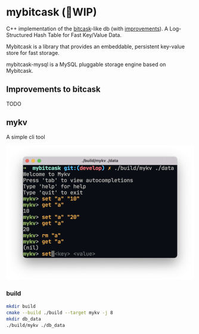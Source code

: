 # mybitcask (🚧WIP)


C++ implementation of the [bitcask](https://github.com/basho/bitcask/blob/develop-3.0/doc/bitcask-intro.pdf)-like db (with [improvements](https://github.com/mydblab/mybitcask#improvements-to-bitcask)).  A Log-Structured Hash Table for Fast Key/Value Data.


Mybitcask is a library that provides an embeddable, persistent key-value store for fast storage.

mybitcask-mysql is a MySQL pluggable storage engine based on Mybitcask.

## Improvements to bitcask
TODO

## mykv
A simple cli tool

![](https://github.com/mydblab/mybitcask/blob/master/screenshots/mykv.png?raw=true)

### build
```sh
mkdir build
cmake --build ./build --target mykv -j 8
mkdir db_data
./build/mykv ./db_data
```

